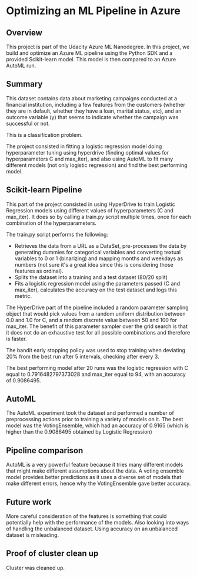 # Optimizing an ML Pipeline in Azure

## Overview
This project is part of the Udacity Azure ML Nanodegree.
In this project, we build and optimize an Azure ML pipeline using the Python SDK and a provided Scikit-learn model.
This model is then compared to an Azure AutoML run.

## Summary
This dataset contains data about marketing campaigns conducted at a financial institution, including a few features from the customers (whether they are in default, whether they have a loan, marital status, etc), and an outcome variable (y) that seems to indicate whether the campaign was successful or not.

This is a classification problem.

The project consisted in fitting a logistic regression model doing hyperparameter tuning using hyperdrive (finding optimal values for hyperparameters C and max_iter), and also using AutoML to fit many different models (not only logistic regression) and find the best performing model.

## Scikit-learn Pipeline
This part of the project consisted in using HyperDrive to train Logistic Regression models using different values of hyperparameters (C and max_iter). It does so by calling a train.py script multiple times, once for each combination of the hyperparameters.

The train.py script performs the following:
- Retrieves the data from a URL as a DataSet, pre-processes the data by generating dummies for categorical variables and converting textual variables to 0 or 1 (binarizing) and mapping months and weekdays as numbers (not sure it's a great idea since this is considering those features as ordinal).
- Splits the dataset into a training and a test dataset (80/20 split)
- Fits a logistic regression model using the parameters passed (C and max_iter), calculates the accuracy on the test dataset and logs this metric.

The HyperDrive part of the pipeline included a random parameter sampling object that would pick values from a random uniform distribution between 0.0 and 1.0 for C, and a random discrete value between 50 and 100 for max_iter. The benefit of this parameter sampler over the grid search is that it does not do an exhaustive test for all possible combinations and therefore is faster.

The bandit early stopping policy was used to stop training when deviating 20% from the best run after 5 intervals, checking after every 3.

The best performing model after 20 runs was the logistic regression with C equal to 0.7916482797373028 and max_iter equal to 94, with an accuracy of 0.9086495. 

## AutoML
The AutoML experiment took the dataset and performed a number of preprocessing actions prior to training a variety of models on it. The best model was the VotingEnsemble, which had an accuracy of 0.9165 (which is higher than the 0.9086495 obtained by Logistic Regression)

## Pipeline comparison
AutoML is a very powerful feature because it tries many different models that might make different assumptions about the data. A voting ensemble model provides better predictions as it uses a diverse set of models that make different errors, hence why the VotingEnsemble gave better accuracy.

## Future work
More careful consideration of the features is something that could potentially help with the performance of the models.
Also looking into ways of handling the unbalanced dataset. Using accuracy on an unbalanced dataset is misleading.

## Proof of cluster clean up
Cluster was cleaned up.
